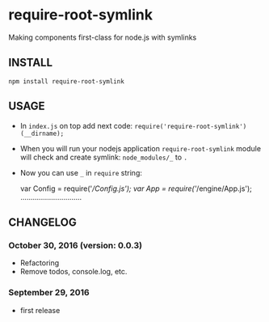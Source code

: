# require-root-symlink
Making components first-class for node.js with symlinks

INSTALL
-------
`npm install require-root-symlink` 

USAGE
-----
 - In `index.js` on top add next code: `require('require-root-symlink')(__dirname);`
 - When you will run your nodejs application `require-root-symlink` module will check and create symlink: `node_modules/_` to `.`
 - Now you can use `_` in `require` string:
    
    
    var Config = require('_/Config.js');
    var App = require('_/engine/App.js');
    ..............................

CHANGELOG
---------
### October 30, 2016 (version: 0.0.3)
- Refactoring
- Remove todos, console.log, etc.


### September 29, 2016
- first release  